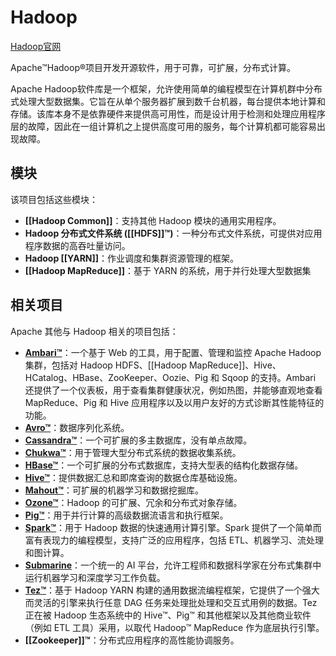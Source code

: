 # Hadoop

[Hadoop官网](https://hadoop.apache.org/)

Apache™Hadoop®项目开发开源软件，用于可靠，可扩展，分布式计算。

Apache Hadoop软件库是一个框架，允许使用简单的编程模型在计算机群中分布式处理大型数据集。它旨在从单个服务器扩展到数千台机器，每台提供本地计算和存储。该库本身不是依靠硬件来提供高可用性，而是设计用于检测和处理应用程序层的故障，因此在一组计算机之上提供高度可用的服务，每个计算机都可能容易出现故障。

## 模块

该项目包括这些模块：

-   **[[Hadoop Common]]**：支持其他 Hadoop 模块的通用实用程序。
-   **Hadoop 分布式文件系统 ([[HDFS]]™)**：一种分布式文件系统，可提供对应用程序数据的高吞吐量访问。
-   **Hadoop [[YARN]]**：作业调度和集群资源管理的框架。
-   **[[Hadoop MapReduce]]**：基于 YARN 的系统，用于并行处理大型数据集

## 相关项目

Apache 其他与 Hadoop 相关的项目包括：

-   [**Ambari™**](https://ambari.apache.org/)：一个基于 Web 的工具，用于配置、管理和监控 Apache Hadoop 集群，包括对 Hadoop HDFS、[[Hadoop MapReduce]]、Hive、HCatalog、HBase、ZooKeeper、Oozie、Pig 和 Sqoop 的支持。Ambari 还提供了一个仪表板，用于查看集群健康状况，例如热图，并能够直观地查看 MapReduce、Pig 和 Hive 应用程序以及以用户友好的方式诊断其性能特征的功能。
-   [**Avro™**](https://avro.apache.org/)：数据序列化系统。
-   [**Cassandra™**](https://cassandra.apache.org/)：一个可扩展的多主数据库，没有单点故障。
-   [**Chukwa™**](https://chukwa.apache.org/)：用于管理大型分布式系统的数据收集系统。
-   [**HBase™**](https://hbase.apache.org/)：一个可扩展的分布式数据库，支持大型表的结构化数据存储。
-   [**Hive™**](https://hive.apache.org/)：提供数据汇总和即席查询的数据仓库基础设施。
-   [**Mahout™**](https://mahout.apache.org/)：可扩展的机器学习和数据挖掘库。
-   [**Ozone™**](https://ozone.apache.org/)：Hadoop 的可扩展、冗余和分布式对象存储。
-   [**Pig™**](https://pig.apache.org/)：用于并行计算的高级数据流语言和执行框架。
-   [**Spark™**](https://spark.apache.org/)：用于 Hadoop 数据的快速通用计算引擎。Spark 提供了一个简单而富有表现力的编程模型，支持广泛的应用程序，包括 ETL、机器学习、流处理和图计算。
-   [**Submarine**](https://submarine.apache.org/)：一个统一的 AI 平台，允许工程师和数据科学家在分布式集群中运行机器学习和深度学习工作负载。
-   [**Tez™**](https://tez.apache.org/)：基于 Hadoop YARN 构建的通用数据流编程框架，它提供了一个强大而灵活的引擎来执行任意 DAG 任务来处理批处理和交互式用例的数据。Tez 正在被 Hadoop 生态系统中的 Hive™、Pig™ 和其他框架以及其他商业软件（例如 ETL 工具）采用，以取代 Hadoop™ MapReduce 作为底层执行引擎。
-   **[[Zookeeper]]™**：分布式应用程序的高性能协调服务。